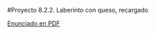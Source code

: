 #Proyecto 8.2.2. Laberinto con queso, recargado
           
[Enunciado en PDF][PDF]

[PDF]: https://raw.githubusercontent.com/gobstones/proyectos-jr/master/Proyectos/Cap.8/8.2.2.Laberinto%20con%20queso,%20recargado/Recursos/description.pdf "Enunciado de 'Laberinto con queso, recargado' en PDF"
